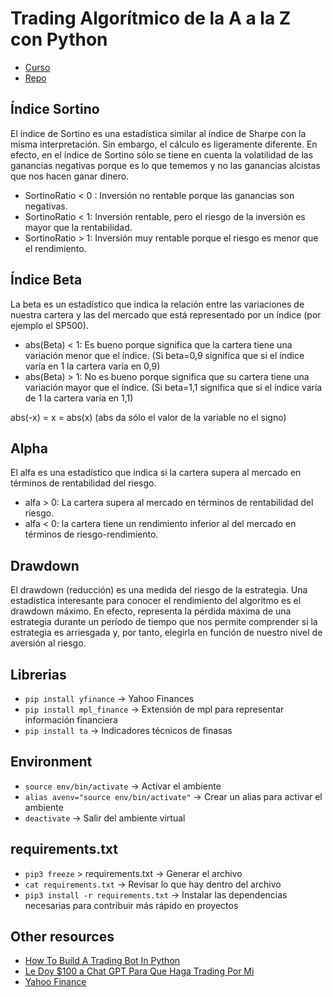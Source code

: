 # Trading Algorítmico de la A a la Z con Python

- [Curso](https://cursos.frogamesformacion.com/courses/take/trading-algoritmico-1)
- [Repo](https://github.com/joanby/trading-algoritmico-a-z-con-python)

## Índice Sortino

El índice de Sortino es una estadística similar al índice de Sharpe con la misma interpretación. Sin embargo, el cálculo es ligeramente diferente. En efecto, en el índice de Sortino sólo se tiene en cuenta la volatilidad de las ganancias negativas porque es lo que tememos y no las ganancias alcistas que nos hacen ganar dinero.

- SortinoRatio < 0 : Inversión no rentable porque las ganancias son negativas.
- SortinoRatio < 1: Inversión rentable, pero el riesgo de la inversión es mayor que la rentabilidad.
- SortinoRatio > 1: Inversión muy rentable porque el riesgo es menor que el rendimiento.

## Índice Beta

La beta es un estadístico que indica la relación entre las variaciones de nuestra cartera y las del mercado que está representado por un índice (por ejemplo el SP500).

- abs(Beta) < 1: Es bueno porque significa que la cartera tiene una variación menor que el índice. (Si beta=0,9 significa que si el índice varía en 1 la cartera varía en 0,9)
- abs(Beta) > 1: No es bueno porque significa que su cartera tiene una variación mayor que el índice. (Si beta=1,1 significa que si el índice varía de 1 la cartera varía en 1,1)

abs(-x) = x = abs(x) (abs da sólo el valor de la variable no el signo)

## Alpha

El alfa es una estadístico que indica si la cartera supera al mercado en términos de rentabilidad del riesgo.

- alfa > 0: La cartera supera al mercado en términos de rentabilidad del riesgo.
- alfa < 0: la cartera tiene un rendimiento inferior al del mercado en términos de riesgo-rendimiento.

## Drawdown

El drawdown (reducción) es una medida del riesgo de la estrategia. Una estadística interesante para conocer el rendimiento del algoritmo es el drawdown máximo. En efecto, representa la pérdida máxima de una estrategia durante un período de tiempo que nos permite comprender si la estrategia es arriesgada y, por tanto, elegirla en función de nuestro nivel de aversión al riesgo.

## Librerias
- `pip install yfinance` -> Yahoo Finances
- `pip install mpl_finance` -> Extensión de mpl para representar información financiera
- `pip install ta` -> Indicadores técnicos de finasas

## Environment
- `source env/bin/activate` -> Activar el ambiente
- `alias avenv="source env/bin/activate"` -> Crear un alias para activar el ambiente
- `deactivate` -> Salir del ambiente virtual

## requirements.txt
- `pip3 freeze` > requirements.txt -> Generar el archivo
- `cat requirements.txt` -> Revisar lo que hay dentro del archivo
- `pip3 install -r requirements.txt` -> Instalar las dependencias necesarias para contribuir más rápido en proyectos

## Other resources
- [How To Build A Trading Bot In Python](https://www.youtube.com/watch?v=WcfKaZL4vpA)
- [Le Doy $100 a Chat GPT Para Que Haga Trading Por Mi](https://www.youtube.com/watch?v=JRYqsG4iUpw)
- [Yahoo Finance](https://es.finance.yahoo.com/)